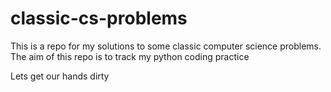 # classic-cs-problems

This is a repo for my solutions to some classic computer science problems. The aim of this repo is to track my python coding practice

Lets get our hands dirty
